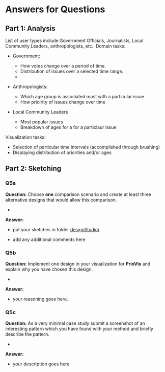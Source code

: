 # Answers for Questions

## Part 1: Analysis
List of user types include Government Officials, Journalists, Local Community Leaders, anthropologists, etc..
Domain tasks:
- Government:
    - How votes change over a period of time.
    - Distribution of issues over a selected time range.
    -
- Anthropologists:
    - Which age group is associated most with a particular issue.
    - How prioirity of issues change over time

- Local Community Leaders
    - Most popular issues
    - Breakdown of ages for a for a particlaur issue

Visualization tasks:
- Selection of particular time intervals (accomplished through brushing)
- Displaying distribution of priorities and/or ages


## Part 2: Sketching


### Q5a
**Question:** Choose __one__ comparison scenario and create at least three alternative designs that would allow this comparison.

-
**Answer:**

- put your sketches in folder [designStudio/](designStudio/)

- add any additional comments here

### Q5b
**Question:** Implement one design in your visualization for **PrioVis** and explain why you have chosen this design.

-
**Answer:**

- your reasoning goes here.

### Q5c
**Question:** As a very minimal case study submit a screenshot of an interesting pattern which you have found with your method and briefly describe the pattern.

-
**Answer:**

- your description goes here

